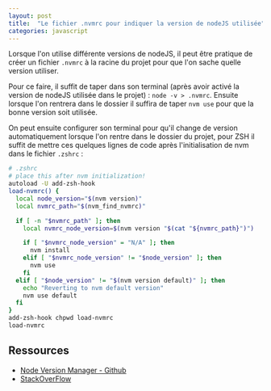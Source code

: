 ```yaml
---
layout: post
title:  "Le fichier .nvmrc pour indiquer la version de nodeJS utilisée"
categories: javascript
---
```


Lorsque l'on utilise différente versions de nodeJS, il peut être pratique de créer un fichier `.nvmrc` à la racine du projet pour que l'on sache quelle version utiliser.

Pour ce faire, il suffit de taper dans son terminal (après avoir activé la version de nodeJS utilisée dans le projet) : `node -v > .nvmrc`. Ensuite lorsque l'on rentrera dans le dossier il suffira de taper `nvm use` pour que la bonne version soit utilisée.

On peut ensuite configurer son terminal pour qu'il change de version automatiquement lorsque l'on rentre dans le dossier du projet, pour ZSH il suffit de mettre ces quelques lignes de code après l'initialisation de nvm dans le fichier `.zshrc` :

```bash
# .zshrc
# place this after nvm initialization!
autoload -U add-zsh-hook
load-nvmrc() {
  local node_version="$(nvm version)"
  local nvmrc_path="$(nvm_find_nvmrc)"

  if [ -n "$nvmrc_path" ]; then
    local nvmrc_node_version=$(nvm version "$(cat "${nvmrc_path}")")

    if [ "$nvmrc_node_version" = "N/A" ]; then
      nvm install
    elif [ "$nvmrc_node_version" != "$node_version" ]; then
      nvm use
    fi
  elif [ "$node_version" != "$(nvm version default)" ]; then
    echo "Reverting to nvm default version"
    nvm use default
  fi
}
add-zsh-hook chpwd load-nvmrc
load-nvmrc
```

## Ressources

* [Node Version Manager - Github](https://github.com/nvm-sh/nvm#calling-nvm-use-automatically-in-a-directory-with-a-nvmrc-file)
* [StackOverFlow](https://stackoverflow.com/questions/57110542/how-to-write-a-nvmrc-file-which-automatically-change-node-version)
